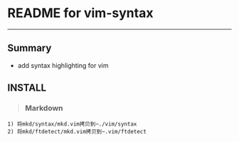 # **README for vim-syntax**
***


## **Summary**
  * add syntax highlighting for vim



## **INSTALL**
> ### **Markdown**
    1) 将mkd/syntax/mkd.vim拷贝到~./vim/syntax
    2) 将mkd/ftdetect/mkd.vim拷贝到~.vim/ftdetect
